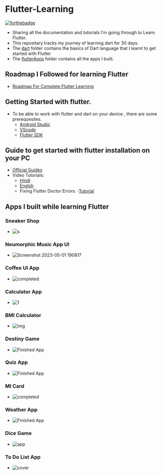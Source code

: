 # Flutter-Learning
[![forthebadge](https://forthebadge.com/images/badges/built-with-love.svg)](https://forthebadge.com)
- Sharing all the documentation and tutorials I'm going through to Learn Flutter.
- This repositary tracks my journey of learning dart for 30 days.
- The [dart](https://github.com/ArslanYM/Flutter-Learning/tree/main/dart) folder contains the basics of Dart language that I learnt to get started with Flutter
- The [flutterApps](https://github.com/ArslanYM/Flutter-Learning/tree/main/Flutter-apps) folder contains all the apps I built.

## Roadmap I Followed for learning Flutter

- [Roadmap For Complete Flutter Learning ](https://roadmap.sh/flutter)

## Getting Started with flutter.

- To be able to work with flutter and dart on your device , there are some prerequesites.
  - [Android Studio](https://developer.android.com/studio)
  - [VScode](https://code.visualstudio.com/Download)
  - [Flutter SDK](https://docs.flutter.dev/get-started/install)

## Guide to get started with flutter installation on your PC

- [Official Guides](https://docs.flutter.dev/get-started/install)
- Video Tutorials:
  - [Hindi](https://www.youtube.com/watch?v=BqHOtlh3Dd4)
  - [Englsh](https://youtu.be/fDnqXmLSqtg)
  -  Fixing Flutter Doctor Errors: 
     -[Tutorial](https://youtu.be/a8bzTTu_eMU)
     
## Apps I built while learning Flutter 
### Sneaker Shop
- ![s](https://user-images.githubusercontent.com/104521101/235477153-06e78ff3-039c-4d73-a1af-586685770489.png)

### Neumorphic Music App UI
- ![Screenshot 2023-05-01 190817](https://user-images.githubusercontent.com/104521101/235459411-90e804de-9d8c-41fa-9590-c7965f2f0cd6.png)
### Coffee UI App 
- ![completed](https://user-images.githubusercontent.com/104521101/234616606-aff804aa-4d48-483b-9ae1-c01c6fc5d2ab.png)
### Calculator App 
 - ![1](https://user-images.githubusercontent.com/104521101/234316959-0c91ee79-fa98-40ad-8072-e77b54ab6f13.png)
### BMI Calculator
 - ![img](https://cdn.dribbble.com/users/1553101/screenshots/4585382/dribbble_post.png)
### Destiny Game
 - ![Finished App](https://github.com/londonappbrewery/Images/blob/master/Destini.gif)
### Quiz App
 - ![Finished App](https://github.com/londonappbrewery/Images/blob/master/quizzler-demo.gif)
### MI Card
 - ![completed](https://user-images.githubusercontent.com/104521101/229839344-f884108c-f50e-49c4-b38e-faabfd2aa31c.png)
### Weather App 
 - ![Finished App](https://github.com/londonappbrewery/Images/blob/master/clima-demo.gif)
### Dice Game 
 - ![app](https://user-images.githubusercontent.com/104521101/229861798-f427059f-8a8a-4c29-b54a-25947cc35a69.png)
### To Do List App
 - ![cover](https://user-images.githubusercontent.com/104521101/234003413-f0b9a3d0-b3ac-464f-bf4b-ad143723bcda.png)
